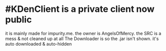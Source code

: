 # #KDenClient is a private client now public
it is mainly made for impurity.me.
the owner is AngelsOfMercy.
the SRC is a mess & not cleaned up at all
The Downloader is so the .jar isn't shown. it's auto downloaded & auto-hidden
